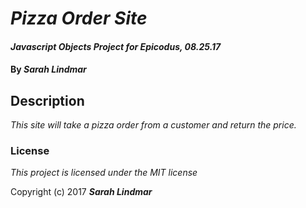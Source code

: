 # _Pizza Order Site_

#### _Javascript Objects Project for Epicodus, 08.25.17_

#### By _**Sarah Lindmar**_

## Description

_This site will take a pizza order from a customer and return the price._

### License

*This project is licensed under the MIT license*

Copyright (c) 2017 **_Sarah Lindmar_**
